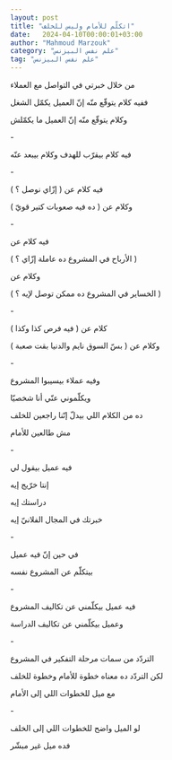 ```yaml
---
layout: post
title: "اتكلّم للأمام وليس للخلف"
date:   2024-04-10T00:00:01+03:00
author: "Mahmoud Marzouk"
category: "علم نفس البيزنس"
tag: "علم نفس البيزنس"
---
```



من خلال خبرتي في التواصل مع العملاء

ففيه كلام يتوقّع منّه إنّ العميل يكمّل الشغل

وكلام يتوقّع منّه إنّ العميل ما يكمّلش

\-

فيه كلام بيقرّب للهدف وكلام بيبعد عنّه

\-

فيه كلام عن ( إزّاي نوصل ؟ )

وكلام عن ( ده فيه صعوبات كتير قويّ )

\-

فيه كلام عن

( الأرباح في المشروع ده عاملة إزّاي ؟ )

وكلام عن

( الخساير في المشروع ده ممكن توصل لإيه ؟ )

\-

كلام عن ( فيه فرص كذا وكذا )

وكلام عن ( بسّ السوق نايم والدنيا بقت صعبة )

\-

وفيه عملاء بيسيبوا المشروع

ويكلّموني عنّي أنا شخصيّا

ده من الكلام اللي بيدلّ إنّنا راجعين للخلف

مش طالعين للأمام

\-

فيه عميل بيقول لي

إنتا خرّيج إيه

دراستك إيه

خبرتك في المجال الفلانيّ إيه

\-

في حين إنّ فيه عميل

بيتكلّم عن المشروع نفسه

\-

فيه عميل بيكلّمني عن تكاليف المشروع

وعميل بيكلّمني عن تكاليف الدراسة

\-

التردّد من سمات مرحلة التفكير في المشروع

لكن التردّد ده معناه خطوة للأمام وخطوة للخلف

مع ميل للخطوات اللي إلى الأمام

\-

لو الميل واضح للخطوات اللي إلى الخلف

فده ميل غير مبشّر
